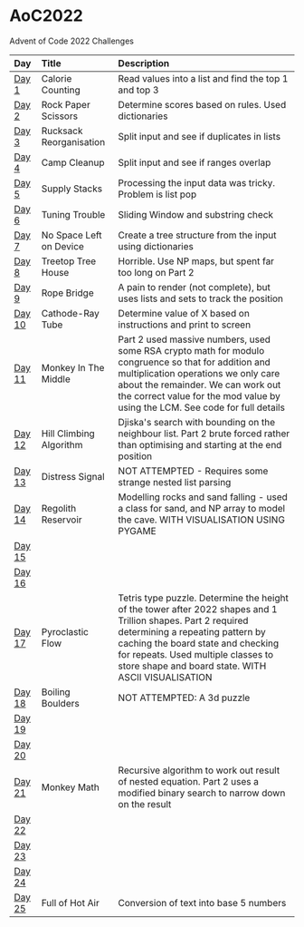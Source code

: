 # AoC2022
Advent of Code 2022 Challenges

| Day    | Title                   | Description                                                     |
|:-------|:------------------------|:----------------------------------------------------------------|
| [Day 1](https://adventofcode.com/2022/day/1)  | Calorie Counting        | Read values into a list and find the top 1 and top 3            |
| [Day 2](https://adventofcode.com/2022/day/2)  | Rock Paper Scissors     | Determine scores based on rules. Used dictionaries              |
| [Day 3](https://adventofcode.com/2022/day/3)  | Rucksack Reorganisation | Split input and see if duplicates in lists                      |
| [Day 4](https://adventofcode.com/2022/day/4)  | Camp Cleanup            | Split input and see if ranges overlap                           |
| [Day 5](https://adventofcode.com/2022/day/5)  | Supply Stacks           | Processing the input data was tricky. Problem is list pop       |
| [Day 6](https://adventofcode.com/2022/day/6)  | Tuning Trouble          | Sliding Window and substring check                              |
| [Day 7](https://adventofcode.com/2022/day/7)  | No Space Left on Device | Create a tree structure from the input using dictionaries       |
| [Day 8](https://adventofcode.com/2022/day/8)  | Treetop Tree House      | Horrible. Use NP maps, but spent far too long on Part 2         |
| [Day 9](https://adventofcode.com/2022/day/9)  | Rope Bridge             | A pain to render (not complete), but uses lists and sets to track the position |
| [Day 10](https://adventofcode.com/2022/day/10)| Cathode-Ray Tube        | Determine value of X based on instructions and print to screen  |
| [Day 11](https://adventofcode.com/2022/day/11)| Monkey In The Middle    | Part 2 used massive numbers, used some RSA crypto math for modulo congruence so that for addition and multiplication operations we only care about the remainder. We can work out the correct value for the mod value by using the LCM. See code for full details  |
| [Day 12](https://adventofcode.com/2022/day/12)| Hill Climbing Algorithm | Djiska's search with bounding on the neighbour list. Part 2 brute forced rather than optimising and starting at the end position |
| [Day 13](https://adventofcode.com/2022/day/13)| Distress Signal         | NOT ATTEMPTED - Requires some strange nested list parsing          |
| [Day 14](https://adventofcode.com/2022/day/14)| Regolith Reservoir      | Modelling rocks and sand falling - used a class for sand, and NP array to model the cave. WITH VISUALISATION USING PYGAME |
| [Day 15](https://adventofcode.com/2022/day/15)|                         |                                                                 |
| [Day 16](https://adventofcode.com/2022/day/16)|                         |                                                                 |
| [Day 17](https://adventofcode.com/2022/day/17)| Pyroclastic Flow        | Tetris type puzzle. Determine the height of the tower after 2022 shapes and 1 Trillion shapes. Part 2 required determining a repeating pattern by caching the board state and checking for repeats. Used multiple classes to store shape and board state. WITH ASCII VISUALISATION |
| [Day 18](https://adventofcode.com/2022/day/18)| Boiling Boulders        | NOT ATTEMPTED: A 3d puzzle                                         |
| [Day 19](https://adventofcode.com/2022/day/19)|                         |                                                                 |
| [Day 20](https://adventofcode.com/2022/day/20)|                         |                                                                 |
| [Day 21](https://adventofcode.com/2022/day/21)| Monkey Math             | Recursive algorithm to work out result of nested equation. Part 2 uses a modified binary search to narrow down on the result |
| [Day 22](https://adventofcode.com/2022/day/22)|                         |                                                                 |
| [Day 23](https://adventofcode.com/2022/day/23)|                         |                                                                 |
| [Day 24](https://adventofcode.com/2022/day/24)|                         |                                                                 |
| [Day 25](https://adventofcode.com/2022/day/25)| Full of Hot Air         | Conversion of text into base 5 numbers                          |
